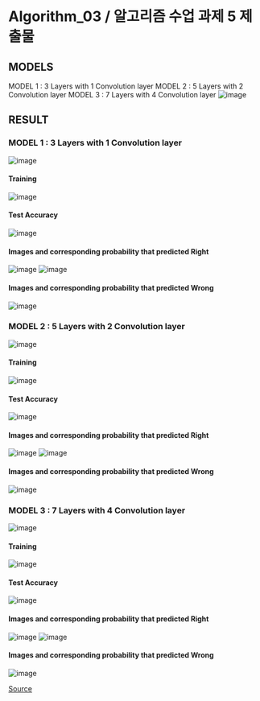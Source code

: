 # Algorithm_03 / 알고리즘 수업 과제 5 제출물

## MODELS
MODEL 1 : 3 Layers with 1 Convolution layer
MODEL 2 : 5 Layers with 2 Convolution layer
MODEL 3 : 7 Layers with 4 Convolution layer
![image](https://user-images.githubusercontent.com/56252247/173540727-c2554c6b-6c13-4c04-be05-fb9520e8714a.png)


## RESULT
### MODEL 1 : 3 Layers with 1 Convolution layer
![image](https://user-images.githubusercontent.com/56252247/173538154-42f44e0f-d7de-428d-b2a8-9518bec69c2f.png)

#### Training
![image](https://user-images.githubusercontent.com/56252247/173535534-eed3cca0-0fdc-4cf6-a7c3-06d25b39f585.png)

#### Test Accuracy
![image](https://user-images.githubusercontent.com/56252247/173535708-096f58c9-ff83-4e18-9097-b24193d2352d.png)

#### Images and corresponding probability that predicted Right
![image](https://user-images.githubusercontent.com/56252247/173535889-6ebedc49-e184-45f2-9529-1a9ee6f141f7.png)
![image](https://user-images.githubusercontent.com/56252247/173536078-6588ac98-0bdd-438d-b8d5-60123768130e.png)

#### Images and corresponding probability that predicted Wrong
![image](https://user-images.githubusercontent.com/56252247/173536180-c4c30aa7-9c3b-465e-8075-f90798c0bf86.png)



### MODEL 2 : 5 Layers with 2 Convolution layer

![image](https://user-images.githubusercontent.com/56252247/173538191-fed208a8-636e-45a1-8790-04fdfbc3cf5c.png)

#### Training
![image](https://user-images.githubusercontent.com/56252247/173537794-c8a3d8fe-1f18-47a0-9b3c-213120b8ba5b.png)

#### Test Accuracy
![image](https://user-images.githubusercontent.com/56252247/173538313-e18dcaab-1561-407b-a944-0b19f3ad42f7.png)

#### Images and corresponding probability that predicted Right
![image](https://user-images.githubusercontent.com/56252247/173538548-c7613cd1-cf97-4dee-a1b4-7cf1d3f312f8.png)
![image](https://user-images.githubusercontent.com/56252247/173538503-e79e2a69-c5ad-4ede-afdb-9b5515a73290.png)

#### Images and corresponding probability that predicted Wrong
![image](https://user-images.githubusercontent.com/56252247/173538637-4c9770ce-5627-4392-be82-ca18a2f3a704.png)



### MODEL 3 : 7 Layers with 4 Convolution layer

![image](https://user-images.githubusercontent.com/56252247/173539359-46f6c739-8db3-4b51-82f6-8318a0a1f20f.png)

#### Training
![image](https://user-images.githubusercontent.com/56252247/173540993-4f633bfc-f9f1-46a9-a61f-3217d74c91c3.png)

#### Test Accuracy
![image](https://user-images.githubusercontent.com/56252247/173541086-92a355c6-22ed-418f-91a2-f70c952af123.png)

#### Images and corresponding probability that predicted Right
![image](https://user-images.githubusercontent.com/56252247/173541419-2f696508-880d-446f-a8f0-e025ace31e21.png)
![image](https://user-images.githubusercontent.com/56252247/173538503-e79e2a69-c5ad-4ede-afdb-9b5515a73290.png)

#### Images and corresponding probability that predicted Wrong
![image](https://user-images.githubusercontent.com/56252247/173541672-e62515b6-cd1c-4a25-bb13-ff3d0120f1e5.png)


[Source](https://github.com/Jin0316/Algorithm)
